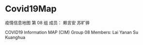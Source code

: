 # Covid19Map
疫情信息地图
第 08 组
成员：
赖言安
苏旷骅

COVID19 Information MAP (CIM)
Group 08
Members:
Lai Yanan
Su Kuanghua
